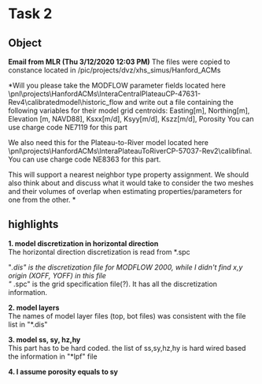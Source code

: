 

# Task 2 #

## Object   

**Email from MLR (Thu 3/12/2020 12:03 PM)**
The files were copied to constance located in /pic/projects/dvz/xhs_simus/Hanford_ACMs  

*Will you please take the MODFLOW parameter fields located here \\pnl\projects\HanfordACMs\InteraCentralPlateauCP-47631-Rev4\calibratedmodel\historic_flow
and write out a file containing the following variables for their model grid centroids:
Easting[m], Northing[m], Elevation [m, NAVD88], Ksxx[m/d], Ksyy[m/d], Kszz[m/d], Porosity
You can use charge code NE7119 for this part

We also need this for the Plateau-to-River model located here \\pnl\projects\HanfordACMs\InteraPlateauToRiverCP-57037-Rev2\calibfinal. 
You can use charge code NE8363 for this part.

This will support a nearest neighbor type property assignment. We should also think about and discuss what it would take to consider the two meshes and their volumes of overlap when estimating properties/parameters for one from the other. 
*

## highlights  

**1. model discretization in horizontal direction**  
The horizontal direction discretization is read from *.spc

"*.dis" is the discretization file for MODFLOW 2000, while I didn't find x,y origin (XOFF, YOFF) in this file  
"* .spc" is the  grid specification file(?). It has all the discretization information.

**2. model layers**  
The names of model layer files (top, bot files) was consistent with the file list in  "*.dis"  

**3. model ss, sy, hz,hy**  
This part has to be hard coded. 
the list of ss,sy,hz,hy is hard wired based the information in "*lpf" file

**4. I assume porosity equals to sy**  

